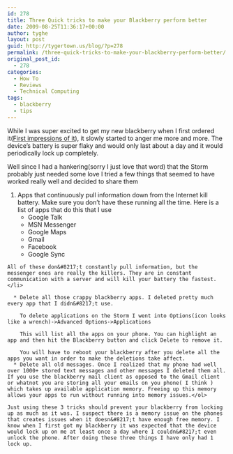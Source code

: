 ```yaml
---
id: 278
title: Three Quick tricks to make your Blackberry perform better
date: 2009-08-25T11:36:17+00:00
author: tyghe
layout: post
guid: http://tygertown.us/blog/?p=278
permalink: /three-quick-tricks-to-make-your-blackberry-perform-better/
original_post_id:
  - 278
categories:
  - How To
  - Reviews
  - Technical Computing
tags:
  - blackberry
  - tips
---
```

While I was super excited to get my new blackberry when I first ordered it([First impressions of it](http://tygertown.us/blog/tag/review/)), it slowly started to anger me more and more. The device&#8217;s battery is super flaky and would only last about a day and it would periodically lock up completely.

Well since I had a hankering(sorry I just love that word) that the Storm probably just needed some love I tried a few things that seemed to have worked really well and decided to share them

  1. Apps that continuously pull information down from the Internet kill battery. Make sure you don&#8217;t have these running all the time. Here is a list of apps that do this that I use 
      * Google Talk
      * MSN Messenger
      * Google Maps
      * Gmail
      * Facebook
      * Google Sync
    
    All of these don&#8217;t constantly pull information, but the messenger ones are really the killers. They are in constant communication with a server and will kill your battery the fastest.</li> 
    
      * Delete all those crappy blackberry apps. I deleted pretty much every app that I didn&#8217;t use.
  
        To delete applications on the Storm I went into Options(icon looks like a wrench)->Advanced Options->Applications
  
        This will list all the apps on your phone. You can highlight an app and then hit the Blackberry button and click Delete to remove it.
  
        You will have to reboot your blackberry after you delete all the apps you want in order to make the deletions take affect.
      * Delete all old messages. Once I realized that my phone had well over 1000+ stored text messages and other messages I deleted them all. If you use the blackberry mail client as opposed to the Gmail client or whatnot you are storing all your emails on you phone( I think ) which takes up available application memory. Freeing up this memory allows your apps to run without running into memory issues.</ol> 
    
    Just using these 3 tricks should prevent your blackberry from locking up as much as it was. I suspect there is a memory issue on the phones that creates issues when it doesn&#8217;t have enough free memory. I know when I first got my blackberry it was expected that the device would lock up on me at least once a day where I couldn&#8217;t even unlock the phone. After doing these three things I have only had 1 lock up.
